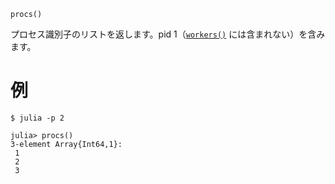 ```
procs()
```

プロセス識別子のリストを返します。pid 1（[`workers()`](@ref) には含まれない）を含みます。

# 例

```julia-repl
$ julia -p 2

julia> procs()
3-element Array{Int64,1}:
 1
 2
 3
```
